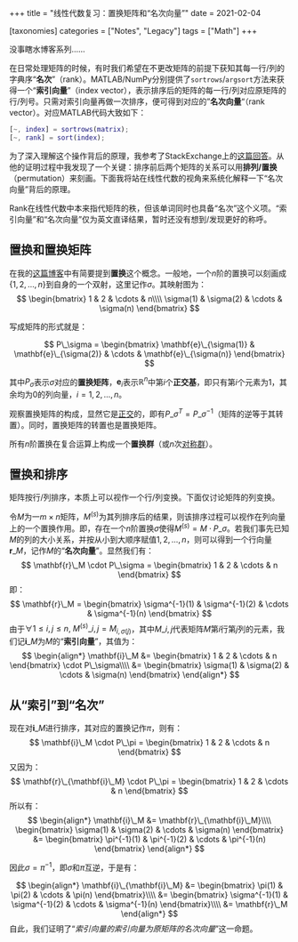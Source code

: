 +++
title = "线性代数复习：置换矩阵和“名次向量”"
date = 2021-02-04

[taxonomies]
categories = ["Notes", "Legacy"]
tags = ["Math"]
+++

没事瞎水博客系列……

在日常处理矩阵的时候，有时我们希望在不更改矩阵的前提下获知其每一行/列的字典序“**名次**”（rank）。MATLAB/NumPy分别提供了`sortrows`/`argsort`方法来获得一个“**索引向量**”（index vector），表示排序后的矩阵的每一行/列对应原矩阵的行/列号。只需对索引向量再做一次排序，便可得到对应的”**名次向量**“（rank vector）。对应MATLAB代码大致如下：

``` matlab
[~, index] = sortrows(matrix);
[~, rank] = sort(index);
```

为了深入理解这个操作背后的原理，我参考了StackExchange上的[这篇回答](https://math.stackexchange.com/questions/3607762/why-does-sorting-twice-produce-a-rank-vector)。从他的证明过程中我发现了一个关键：排序前后两个矩阵的关系可以用**排列/置换**（permutation）来刻画。下面我将站在线性代数的视角来系统化解释一下“名次向量”背后的原理。

<!-- more -->

Rank在线性代数中本来指代矩阵的秩，但该单词同时也具备“名次”这个义项。“索引向量”和“名次向量”仅为英文直译结果，暂时还没有想到/发现更好的称呼。

## 置换和置换矩阵

在我的[这篇博客](@/posts/CPC-Polya.md)中有简要提到**置换**这个概念。一般地，一个$n$阶的置换可以刻画成$\{1, 2, \dots, n\}$到自身的一个双射，这里记作$\sigma$。其映射图为：
$$
\begin{bmatrix}
1 & 2 & \cdots & n\\\\
\sigma(1) & \sigma(2) & \cdots & \sigma(n)
\end{bmatrix}
$$

写成矩阵的形式就是：

$$
P\_\sigma = \begin{bmatrix}
\mathbf{e}\_{\sigma(1)} & \mathbf{e}\_{\sigma(2)} & \cdots & \mathbf{e}\_{\sigma(n)}
\end{bmatrix}
$$

其中$P_\sigma$表示$\sigma$对应的**置换矩阵**，$\mathbf{e}_i$表示$\mathbb{R}^n$中第$i$个**正交基**，即只有第$i$个元素为$1$，其余均为$0$的列向量，$i = 1, 2, \dots, n$。

观察置换矩阵的构成，显然它是[正交](https://zh.wikipedia.org/wiki/正交矩阵)的，即有$P\_\sigma^T = P\_\sigma^{-1}$（矩阵的逆等于其转置）。同时，置换矩阵的转置也是置换矩阵。

所有$n$阶置换在复合运算上构成一个**置换群**（或$n$次[对称群](https://zh.wikipedia.org/wiki/对称群_(n次对称群))）。

## 置换和排序

矩阵按行/列排序，本质上可以视作一个行/列变换。下面仅讨论矩阵的列变换。

令$M$为一$m \times n$矩阵，$M^{(s)}$为其列排序后的结果，则该排序过程可以视作在列向量上的一个置换作用。即，存在一个$n$阶置换$\sigma$使得$M^{(s)} = M \cdot P\_\sigma$。若我们事先已知$M$的列的大小关系，并按从小到大顺序赋值$1, 2, \dots, n$，则可以得到一个行向量$\mathbf{r}\_M$，记作$M$的“**名次向量**”。显然我们有：
$$
\mathbf{r}\_M \cdot P\_\sigma = \begin{bmatrix}
1 & 2 & \cdots & n
\end{bmatrix}
$$
即：
$$
\mathbf{r}\_M = \begin{bmatrix}
\sigma^{-1}(1) & \sigma^{-1}(2) & \cdots & \sigma^{-1}(n)
\end{bmatrix}
$$
由于$\forall 1 \leq i, j \leq n,\ M^{(s)}\_{i, j} = M_{i, \sigma(j)}$，其中$M\_{i, j}$代表矩阵$M$第$i$行第$j$列的元素，我们记$\mathbf{i}\_M$为$M$的“**索引向量**”，其值为：
$$
\begin{align*}
\mathbf{i}\_M &=
\begin{bmatrix}
1 & 2 & \cdots & n
\end{bmatrix}
\cdot P\_\sigma\\\\
&=
\begin{bmatrix}
\sigma(1) & \sigma(2) & \cdots & \sigma(n)
\end{bmatrix}
\end{align*}
$$

## 从“索引”到“名次”

现在对$\mathbf{i}\_M$进行排序，其对应的置换记作$\pi$，则有：
$$
\mathbf{i}\_M \cdot P\_\pi = 
\begin{bmatrix}
1 & 2 & \cdots & n
\end{bmatrix}
$$
又因为：
$$
\mathbf{r}\_{\mathbf{i}\_M} \cdot P\_\pi = 
\begin{bmatrix}
1 & 2 & \cdots & n
\end{bmatrix}
$$
所以有：
$$
\begin{align*}
\mathbf{i}\_M &= \mathbf{r}\_{\mathbf{i}\_M}\\\\
\begin{bmatrix}
\sigma(1) & \sigma(2) & \cdots & \sigma(n)
\end{bmatrix} &= 
\begin{bmatrix}
\pi^{-1}(1) & \pi^{-1}(2) & \cdots & \pi^{-1}(n)
\end{bmatrix}
\end{align*}
$$

因此$\sigma = \pi^{-1}$，即$\sigma$和$\pi$互逆，于是有：

$$
\begin{align*}
\mathbf{i}\_{\mathbf{i}\_M} &= 
\begin{bmatrix}
\pi(1) & \pi(2) & \cdots & \pi(n)
\end{bmatrix}\\\\
&=
\begin{bmatrix}
\sigma^{-1}(1) & \sigma^{-1}(2) & \cdots & \sigma^{-1}(n)
\end{bmatrix}\\\\
&= \mathbf{r}\_M
\end{align*}
$$
自此，我们证明了“*索引向量的索引向量为原矩阵的名次向量*”这一命题。